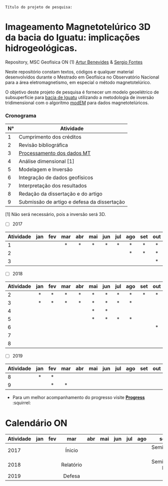 
`Título do projeto de pesquisa:` 
# Imageamento Magnetotelúrico 3D da bacia do Iguatu: implicações hidrogeológicas. 

Repository, MSC Geofísica ON (1) [Artur Benevides](http://lattes.cnpq.br/7097271152547438) & [Sergio Fontes](http://lattes.cnpq.br/8537150955145617) 

Neste repositório constam textos, códigos e qualquer material desenvolvidos durante o Mestrado em Geofísica no Observatório Nacional para a área eletromagnetismo, em especial o método magnetotelúrico.


O objetivo deste projeto de pesquisa é fornecer um modelo geoelétrico de subsuperfície para [bacia de Iguatu](https://github.com/arturbenevides/Magnetotelluric/tree/master/Bacia%20do%20Iguatu) utilizando a metodologia de inversão tridimensional com o algorítmo [modEM](https://sites.google.com/site/modularem/) para dados magnetotelúricos.



### Cronograma
N° |Atividade
 ------------------------------|------------------------------------                   
1| Cumprimento dos créditos  
2| Revisão bibliográfica     
3| [Processamento dos dados MT](/Processamento/)  
4| Análise dimensional [1] 
5| Modelagem e Inversão 
6| Integração de dados geofísicos 
7| Interpretação dos resultados 
8| Redação da dissertação e do artigo  
9| Submissão de artigo e defesa da dissertação	
  
 [1] Não será necessário, pois a inversão será 3D.
 
- [ ] 2017

Atividade| jan | fev| mar| abr| mai| jun| jul| ago|set| out| nov| dez
---------|:-----:|:----:|:----:|:----:|:----:|:----:|:---:|:----:|:----:|:----:|:----:|----:
1| | |* |* |* |* |* |* |* |* |* |*
2| | | | | | | | *|* |* |* |* |
3| | | | | | | | | |* |* |*


- [ ] 2018

Atividade| jan | fev| mar| abr| mai| jun| jul| ago|set| out| nov| dez
---------|:-----:|:----:|:----:|:----:|:----:|:----:|:---:|:----:|:----:|:----:|:----:|----:
2| * |* |* |* |* |* |* |* |* |* |* |*
3| *|* |* |* |* |* |* | *| | | | | |
4| | | | | *|* | | | | | | | | 
5|  | | | |* |* |* |* | | | |
6| | | | | | | | | |* |* | | |
7| | | | | | | | | | | |* |* | *
8 | | | | | | | | | | |* |* | *


- [ ] 2019

Atividade| jan | fev| mar| abr| mai| jun| jul| ago|set| out| nov| dez
---------|:-----:|:----:|:----:|:----:|:----:|:----:|:---:|:----:|:----:|:----:|:----:|----:
8| * |* | | | | | ||  | | ||
9| | *|* || | | | | | | | 


* Para um melhor acompanhamento do progresso visite **[Progress](https://github.com/arturbenevides/Magnetotelluric/projects/1)** :squirrel:


#
# Calendário ON

Atividade| jan | fev| mar| abr| mai| jun| jul| ago|set| out| nov| dez
---------|:-----:|:----:|:----:|:----:|:----:|:----:|:---:|:----:|:----:|:----:|:----:|----:
2017| | |Ínicio |  | | | | |Seminário I | | |Fim das disciplinas
2018| | |Relatório | | | | | | Seminário II| | |
2019| | | Defesa| | | | | | | | |
